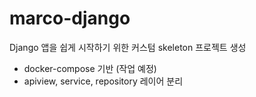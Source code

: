 # marco-django
Django 앱을 쉽게 시작하기 위한 커스텀 skeleton 프로젝트 생성
* docker-compose 기반 (작업 예정)
* apiview, service, repository 레이어 분리